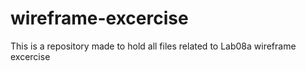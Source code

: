 # wireframe-excercise
This is a repository made to hold all files related to Lab08a wireframe excercise
